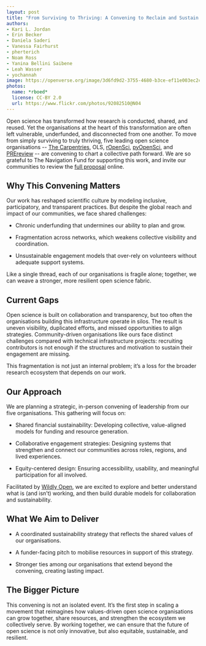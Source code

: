 ```yaml
---
layout: post
title: "From Surviving to Thriving: A Convening to Reclaim and Sustain Open Science Communities"
authors:
- Kari L. Jordan
- Erin Becker
- Daniela Saderi
- Vanessa Fairhurst
- pherterich
- Noam Ross
- Yanina Bellini Saibene
- Leah Wasser
- yochannah
image: https://openverse.org/image/3d6fd9d2-3755-4680-b3ce-ef11e003ec2c?q=forest+waterfall&p=14
photos:
  name: *rboed*
  license: CC-BY 2.0
  url: https://www.flickr.com/photos/92082510@N04
---
```


Open science has transformed how research is conducted, shared, and reused.
Yet the organisations at the heart of this transformation are often left vulnerable, underfunded, and disconnected from one another.
To move from simply surviving to truly thriving, five leading open science organisations -- [The Carpentries](https://carpentries.org/), OLS, [rOpenSci](https://ropensci.org/), [pyOpenSci](https://www.pyopensci.org/), and [PREreview](https://prereview.org/) -- are convening to chart a collective path forward.
We are so grateful to The Navigation Fund for supporting this work, and invite our communities to review the [full proposal](https://commons.datacite.org/doi.org/10.71707/qttn-3j47) online.

## Why This Convening Matters

Our work has reshaped scientific culture by modeling inclusive, participatory, and transparent practices.
But despite the global reach and impact of our communities, we face shared challenges:

-   Chronic underfunding that undermines our ability to plan and grow.

-   Fragmentation across networks, which weakens collective visibility and coordination.

-   Unsustainable engagement models that over-rely on volunteers without adequate support systems.


Like a single thread, each of our organisations is fragile alone; together, we can weave a stronger, more resilient open science fabric.

## Current Gaps

Open science is built on collaboration and transparency, but too often the organisations building this infrastructure operate in silos.
The result is uneven visibility, duplicated efforts, and missed opportunities to align strategies.
Community-driven organisations like ours face distinct challenges compared with technical infrastructure projects: recruiting contributors is not enough if the structures and motivation to sustain their engagement are missing.


This fragmentation is not just an internal problem; it’s a loss for the broader research ecosystem that depends on our work.

## Our Approach

We are planning a strategic, in-person convening of leadership from our five organisations.
This gathering will focus on:

-   Shared financial sustainability: Developing collective, value-aligned models for funding and resource generation.

-   Collaborative engagement strategies: Designing systems that strengthen and connect our communities across roles, regions, and lived experiences.

-   Equity-centered design: Ensuring accessibility, usability, and meaningful participation for all involved.

Facilitated by [Wildly Open](https://wildlyopen.com/), we are excited to explore and better understand what is (and isn’t) working, and then build durable models for collaboration and sustainability.

## What We Aim to Deliver

-   A coordinated sustainability strategy that reflects the shared values of our organisations.

-   A funder-facing pitch to mobilise resources in support of this strategy.

-   Stronger ties among our organisations that extend beyond the convening, creating lasting impact.

## The Bigger Picture

This convening is not an isolated event.
It’s the first step in scaling a movement that reimagines how values-driven open science organisations can grow together, share resources, and strengthen the ecosystem we collectively serve.
By working together, we can ensure that the future of open science is not only innovative, but also equitable, sustainable, and resilient.
